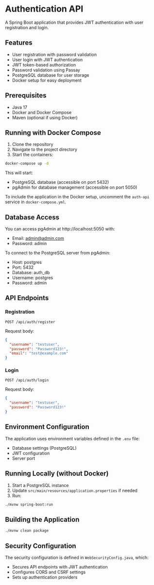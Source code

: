 # Authentication API

A Spring Boot application that provides JWT authentication with user registration and login.

## Features

- User registration with password validation
- User login with JWT authentication
- JWT token-based authorization
- Password validation using Passay
- PostgreSQL database for user storage
- Docker setup for easy deployment

## Prerequisites

- Java 17
- Docker and Docker Compose
- Maven (optional if using Docker)

## Running with Docker Compose

1. Clone the repository
2. Navigate to the project directory
3. Start the containers:

```bash
docker-compose up -d
```

This will start:
- PostgreSQL database (accessible on port 5432)
- pgAdmin for database management (accessible on port 5050)

To include the application in the Docker setup, uncomment the `auth-api` service in `docker-compose.yml`.

## Database Access

You can access pgAdmin at http://localhost:5050 with:
- Email: admin@admin.com
- Password: admin

To connect to the PostgreSQL server from pgAdmin:
- Host: postgres
- Port: 5432
- Database: auth_db
- Username: postgres
- Password: admin

## API Endpoints

### Registration

```
POST /api/auth/register
```

Request body:
```json
{
  "username": "testuser",
  "password": "Password123!",
  "email": "test@example.com"
}
```

### Login

```
POST /api/auth/login
```

Request body:
```json
{
  "username": "testuser",
  "password": "Password123!"
}
```

## Environment Configuration

The application uses environment variables defined in the `.env` file:

- Database settings (PostgreSQL)
- JWT configuration
- Server port

## Running Locally (without Docker)

1. Start a PostgreSQL instance
2. Update `src/main/resources/application.properties` if needed
3. Run:

```bash
./mvnw spring-boot:run
```

## Building the Application

```bash
./mvnw clean package
```

## Security Configuration

The security configuration is defined in `WebSecurityConfig.java`, which:
- Secures API endpoints with JWT authentication
- Configures CORS and CSRF settings
- Sets up authentication providers 